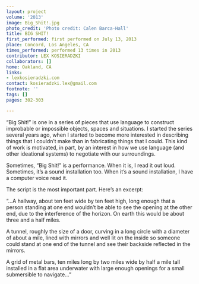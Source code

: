 ```yaml
---
layout: project
volume: '2013'
image: Big_Shit!.jpg
photo_credit: 'Photo credit: Calen Barca-Hall'
title: BIG SHIT!
first_performed: first performed on July 13, 2013
place: Concord, Los Angeles, CA
times_performed: performed 13 times in 2013
contributor: LEX KOSIERADZKI
collaborators: []
home: Oakland, CA
links:
- lexkosieradzki.com
contact: kosieradzki.lex@gmail.com
footnote: ''
tags: []
pages: 302-303

---
```


“Big Shit!” is one in a series of pieces that use language to construct improbable or impossible objects, spaces and situations. I started the series several years ago, when I started to become more interested in describing things that I couldn’t make than in fabricating things that I could. This kind of work is motivated, in part, by an interest in how we use language (and other ideational systems) to negotiate with our surroundings.

Sometimes, “Big Shit!” is a performance. When it is, I read it out loud. Sometimes, it’s a sound installation too. When it’s a sound installation, I have a computer voice read it.

The script is the most important part. Here’s an excerpt:

“…A hallway, about ten feet wide by ten feet high, long enough that a person standing at one end wouldn’t be able to see the opening at the other end, due to the interference of the horizon. On earth this would be about three and a half miles.

A tunnel, roughly the size of a door, curving in a long circle with a diameter of about a mile, lined with mirrors and well lit on the inside so someone could stand at one end of the tunnel and see their backside reflected in the mirrors.

A grid of metal bars, ten miles long by two miles wide by half a mile tall installed in a flat area underwater with large enough openings for a small submersible to navigate…”
